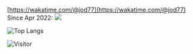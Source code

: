[https://wakatime.com/@jod77](https://wakatime.com/@jod77) <br>
Since Apr 2022:
<img src="https://wakatime.com/share/@jod77/37beaa6c-a23d-45f4-adf4-a0da9552b3a3.svg" style="width=40%">

<!---
![Anurag's GitHub stats](https://readmestats2.vercel.app/api?username=jod77&count_private=true&show_icons=true&theme=Gradient)--->
![Top Langs](https://readmestats2.vercel.app/api/top-langs/?username=jod77&count_private=true&theme=Gradient)

<!---![willianrod's wakatime stats](https://readmestats2.vercel.app/api/wakatime?username=jod77)--->


![Visitor](https://visitor-badge.laobi.icu/badge?page_id=jod77)
